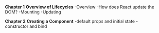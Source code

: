 

**Chapter 1**
**Overview of Lifecycles**
  -Overview
  -How does React update the DOM?
  -Mounting
  -Updating

**Chapter 2**
**Creating a Component**
  -default props and initial state
  -constructor and bind
